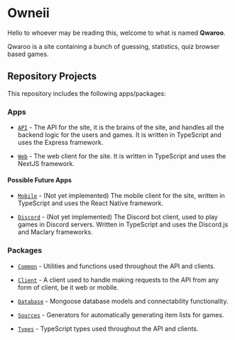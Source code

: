 # Owneii

Hello to whoever may be reading this, welcome to what is named **Qwaroo**.

Qwaroo is a site containing a bunch of guessing, statistics, quiz browser based games.

## Repository Projects

This repository includes the following apps/packages:

### Apps

- [`API`](apps/api) - The API for the site, it is the brains of the site, and handles all the backend logic for the users and games. It is written in TypeScript and uses the Express framework.

- [`Web`](apps/web) - The web client for the site. It is written in TypeScript and uses the NextJS framework.

#### Possible Future Apps

- [`Mobile`](apps/mobile) - (Not yet implemented) The mobile client for the site, written in TypeScript and uses the React Native framework.

- [`Discord`](apps/discord) - (Not yet implemented) The Discord bot client, used to play games in Discord servers. Written in TypeScript and uses the Discord.js and Maclary frameworks.

### Packages

- [`Common`](packages/common) - Utilities and functions used throughout the API and clients.

- [`Client`](packages/client) - A client used to handle making requests to the API from any form of client, be it web or mobile.

- [`Database`](packages/database) - Mongoose database models and connectability functionality.

- [`Sources`](packages/sources) - Generators for automatically generating item lists for games.

- [`Types`](packages/types) - TypeScript types used throughout the API and clients.
